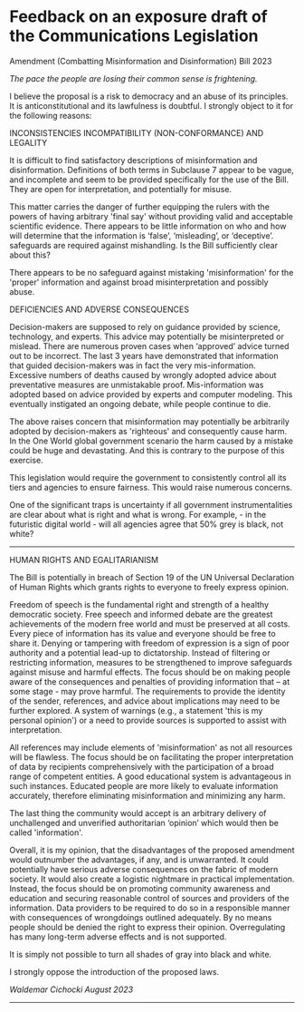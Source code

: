 # Feedback on an exposure draft of the Communications Legislation
 Amendment (Combatting Misinformation and Disinformation) Bill 2023

_The pace the people are losing their common sense is frightening._

I believe the proposal is a risk to democracy and an abuse of its principles. It is anticonstitutional and its lawfulness is doubtful. I strongly object to it for the following reasons:

INCONSISTENCIES INCOMPATIBILITY (NON-CONFORMANCE) AND LEGALITY

It is difficult to find satisfactory descriptions of misinformation and disinformation. Definitions
of both terms in Subclause 7 appear to be vague, and incomplete and seem to be provided
specifically for the use of the Bill. They are open for interpretation, and potentially for misuse.

This matter carries the danger of further equipping the rulers with the powers of having
arbitrary 'final say' without providing valid and acceptable scientific evidence. There appears to
be little information on who and how will determine that the information is ‘false’, ‘misleading’,
or ‘deceptive’. safeguards are required against mishandling. Is the Bill sufficiently clear about
this?

There appears to be no safeguard against mistaking 'misinformation' for the 'proper'
information and against broad misinterpretation and possibly abuse.

DEFICIENCIES AND ADVERSE CONSEQUENCES

Decision-makers are supposed to rely on guidance provided by science, technology, and experts.
This advice may potentially be misinterpreted or mislead. There are numerous proven cases
when ‘approved’ advice turned out to be incorrect. The last 3 years have demonstrated that
information that guided decision-makers was in fact the very mis-information. Excessive
numbers of deaths caused by wrongly adopted advice about preventative measures are
unmistakable proof. Mis-information was adopted based on advice provided by experts and
computer modeling. This eventually instigated an ongoing debate, while people continue to die.

The above raises concern that misinformation may potentially be arbitrarily adopted by
decision-makers as 'righteous' and consequently cause harm. In the One World global
government scenario the harm caused by a mistake could be huge and devastating. And this is
contrary to the purpose of this exercise.

This legislation would require the government to consistently control all its tiers and agencies to
ensure fairness. This would raise numerous concerns.

One of the significant traps is uncertainty if all government instrumentalities are clear about
what is right and what is wrong. For example, - in the futuristic digital world - will all agencies
agree that 50% grey is black, not white?


-----

HUMAN RIGHTS AND EGALITARIANISM

The Bill is potentially in breach of Section 19 of the UN Universal Declaration of Human Rights
which grants rights to everyone to freely express opinion.

Freedom of speech is the fundamental right and strength of a healthy democratic society. Free
speech and informed debate are the greatest achievements of the modern free world and must
be preserved at all costs. Every piece of information has its value and everyone should be free
to share it. Denying or tampering with freedom of expression is a sign of poor authority and a
potential lead-up to dictatorship. Instead of filtering or restricting information, measures to be
strengthened to improve safeguards against misuse and harmful effects. The focus should be on
making people aware of the consequences and penalties of providing information that – at
some stage - may prove harmful. The requirements to provide the identity of the sender,
references, and advice about implications may need to be further explored. A system of
warnings (e.g., a statement 'this is my personal opinion') or a need to provide sources is
supported to assist with interpretation.

All references may include elements of 'misinformation' as not all resources will be flawless. The
focus should be on facilitating the proper interpretation of data by recipients comprehensively
with the participation of a broad range of competent entities. A good educational system is
advantageous in such instances. Educated people are more likely to evaluate information
accurately, therefore eliminating misinformation and minimizing any harm.

The last thing the community would accept is an arbitrary delivery of unchallenged and
unverified authoritarian ‘opinion’ which would then be called 'information'.

Overall, it is my opinion, that the disadvantages of the proposed amendment would outnumber
the advantages, if any, and is unwarranted. It could potentially have serious adverse
consequences on the fabric of modern society. It would also create a logistic nightmare in
practical implementation. Instead, the focus should be on promoting community awareness and
education and securing reasonable control of sources and providers of the information. Data
providers to be required to do so in a responsible manner with consequences of wrongdoings
outlined adequately. By no means people should be denied the right to express their opinion.
Overregulating has many long-term adverse effects and is not supported.

It is simply not possible to turn all shades of gray into black and white.

I strongly oppose the introduction of the proposed laws.

_Waldemar Cichocki_
_August 2023_


-----

